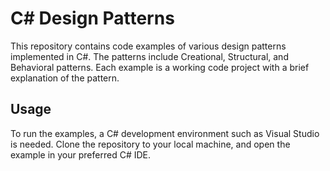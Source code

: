 # C# Design Patterns

This repository contains code examples of various design patterns implemented in C#. The patterns include Creational, Structural, and Behavioral patterns. Each example is a working code project with a brief explanation of the pattern.

## Usage

To run the examples, a C# development environment such as Visual Studio is needed. Clone the repository to your local machine, and open the example in your preferred C# IDE.
